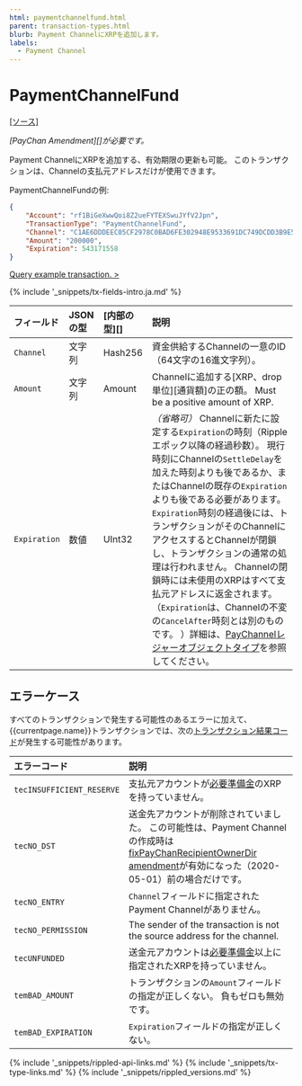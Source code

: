 ```yaml
---
html: paymentchannelfund.html
parent: transaction-types.html
blurb: Payment ChannelにXRPを追加します。
labels:
  - Payment Channel
---
```


# PaymentChannelFund
[[ソース]](https://github.com/ripple/rippled/blob/master/src/ripple/app/tx/impl/PayChan.cpp "Source")

_\[PayChan Amendment\]\[\]が必要です。_

Payment ChannelにXRPを追加する、有効期限の更新も可能。 このトランザクションは、Channelの支払元アドレスだけが使用できます。

PaymentChannelFundの例:

```json
{
    "Account": "rf1BiGeXwwQoi8Z2ueFYTEXSwuJYfV2Jpn",
    "TransactionType": "PaymentChannelFund",
    "Channel": "C1AE6DDDEEC05CF2978C0BAD6FE302948E9533691DC749DCDD3B9E5992CA6198",
    "Amount": "200000",
    "Expiration": 543171558
}
```

[Query example transaction. >](websocket-api-tool.html?server=wss%3A%2F%2Fs1.ripple.com%2F&req=%7B%22id%22%3A%22example_PaymentChannelFund%22%2C%22command%22%3A%22tx%22%2C%22transaction%22%3A%22877FA6E2FF8E08597D1F24E30BE8E52D0C9C06F0D620C5721E55622B6A632DFF%22%2C%22binary%22%3Afalse%7D)

{% include '_snippets/tx-fields-intro.ja.md' %}
<!--{# fix md highlighting_ #}-->

| フィールド        | JSONの型 | \[内部の型\]\[\] | 説明                                                                                                                                                                                                                                                                                                                                                                                   |
|:------------ |:------ |:------------ |:------------------------------------------------------------------------------------------------------------------------------------------------------------------------------------------------------------------------------------------------------------------------------------------------------------------------------------------------------------------------------------ |
| `Channel`    | 文字列    | Hash256      | 資金供給するChannelの一意のID（64文字の16進文字列）。                                                                                                                                                                                                                                                                                                                                                    |
| `Amount`     | 文字列    | Amount       | Channelに追加する\[XRP、drop単位\]\[通貨額\]の正の額。 Must be a positive amount of XRP.                                                                                                                                                                                                                                                                                                             |
| `Expiration` | 数値     | UInt32       | _（省略可）_ Channelに新たに設定する`Expiration`の時刻（Rippleエポック以降の経過秒数）。 現行時刻にChannelの`SettleDelay`を加えた時刻よりも後であるか、またはChannelの既存の`Expiration`よりも後である必要があります。 `Expiration`時刻の経過後には、トランザクションがそのChannelにアクセスするとChannelが閉鎖し、トランザクションの通常の処理は行われません。 Channelの閉鎖時には未使用のXRPはすべて支払元アドレスに返金されます。 （`Expiration`は、Channelの不変の`CancelAfter`時刻とは別のものです。 ）詳細は、[PayChannelレジャーオブジェクトタイプ](paychannel.html)を参照してください。 |

## エラーケース

すべてのトランザクションで発生する可能性のあるエラーに加えて、{{currentpage.name}}トランザクションでは、次の[トランザクション結果コード](transaction-results.html)が発生する可能性があります。

| エラーコード                    | 説明                                                                                                                                                                    |
|:------------------------- |:--------------------------------------------------------------------------------------------------------------------------------------------------------------------- |
| `tecINSUFFICIENT_RESERVE` | 支払元アカウントが[必要準備金](reserves.html)のXRPを持っていません。                                                                                                                          |
| `tecNO_DST`               | 送金先アカウントが削除されていました。 この可能性は、Payment Channelの作成時は[fixPayChanRecipientOwnerDir amendment](known-amendments.html#fixpaychanrecipientownerdir)が有効になった（2020-05-01）前の場合だけです。 |
| `tecNO_ENTRY`             | `Channel`フィールドに指定されたPayment Channelがありません。                                                                                                                            |
| `tecNO_PERMISSION`        | The sender of the transaction is not the source address for the channel.                                                                                              |
| `tecUNFUNDED`             | 送金元アカウントは[必要準備金](reserves.html)以上に指定されたXRPを持っていません。                                                                                                                   |
| `temBAD_AMOUNT`           | トランザクションの`Amount`フィールドの指定が正しくない。 負もゼロも無効です。                                                                                                                           |
| `temBAD_EXPIRATION`       | `Expiration`フィールドの指定が正しくない。                                                                                                                                           |


<!--{# common link defs #}-->
{% include '_snippets/rippled-api-links.md' %}
{% include '_snippets/tx-type-links.md' %}
{% include '_snippets/rippled_versions.md' %}
